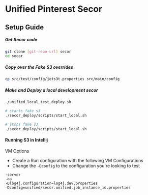 # Unified Pinterest Secor

## Setup Guide

##### Get Secor code
```sh
git clone [git-repo-url] secor
cd secor
```

##### Copy over the Fake S3 overrides
```sh
cp src/test/config/jets3t.properties src/main/config
```

##### Make and Deploy a local development secor
```sh
./unified_local_test_deploy.sh

# starts fake s3
./secor_deploy/scripts/start_local.sh

# stops fake s3
./secor_deploy/scripts/start_local.sh
```

#### Running S3 in Intellij

VM Options
 - Create a Run configuration with the following VM Configurations
 - Change the `-Dconfig` to the configuration you're looking to test
```
-server
-ea
-Dlog4j.configuration=log4j.dev.properties
-Dconfig=unified/secor.unified.job_instance_id.properties
```
